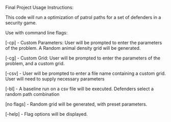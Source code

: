 Final Project Usage Instructions:

This code will run a optimization of patrol paths for a set of defenders in a security game.

Use with command line flags:

[-cp] - Custom Parameters: User will be prompted to enter the parameters of the problem. A Random animal density grid will be generated.

[-cg] - Custom Grid: User will be prompted to enter the parameters of the problem, and a custom grid.

[-csv] - User will be prompted to enter a file name containing a custom grid. User will need to supply necessary parameters

[-bl] - A baseline run on a csv file will be executed. Defenders select a random path combination

[no flags] - Random grid will be generated, with preset parameters.

[-help] - Flag options will be displayed.